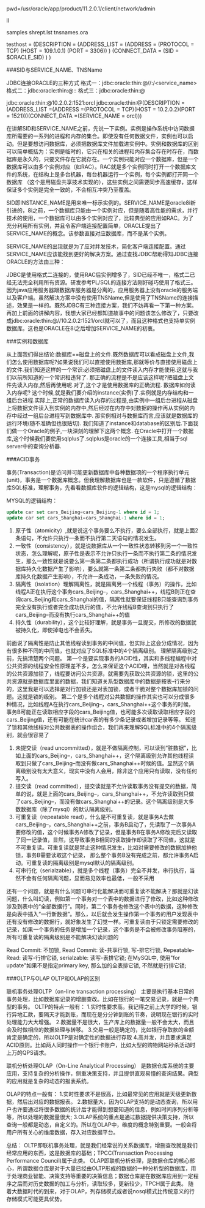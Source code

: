###

pwd=/usr/oracle/app/product/11.2.0.1/client/network/admin

ll

samples
shrept.lst
tnsnames.ora


testhost = 
	(DESCRIPTION =
		(ADDRESS_LIST = 
			(ADDRESS = (PROTOCOL = TCP) (HOST = 109.1.0.1) (PORT = 3306))
		)
		(CONNECT_DATA = 
			(SID = $ORACLE_SID)
		)
	)

###SID与SERVICE_NAME、TNSName

JDBC连接ORACLE的三种方式
格式一：jdbc:oracle:thin:@//<host>:<port>/<service_name>
格式二：jdbc:oracle:thin:@<host>:<port>:<SID> 
格式三：jdbc:oracle:thin:@<TNSName> 


jdbc:oracle:thin:@10.2.0.2:1521:orcl
jdbc:oracle:thin:@(DESCRIPTION =(ADDRESS_LIST =(ADDRESS =(PROTOCOL = TCP)(HOST = 10.2.0.2)(PORT = 1521)))(CONNECT_DATA =(SERVICE_NAME = orcl)))


 在讲解SID和SERVICE_NAME之前，先说一下实例。实例是操作系统中访问数据库所需要的一系列的进程和内存的集合。即使没有任何数据文件，实例也可以启动。但是要想访问数据库，必须把数据库文件加载进实例中。实例和数据库的区别可以简单概括为：实例是临时的，它只在相关的进程和内存集合存在时存在，而数据库是永久的，只要文件存在它就存在。一个实例只能对应一个数据库，但是一个数据库可以由多个实例对应（如RAC）。RAC就是多个实例同时打开一个数据库文件的系统，在结构上是多台机器，每台机器运行一个实例，每个实例都打开同一个数据库 （这个是用磁盘共享技术实现的），这些实例之间需要同步高速缓存，这样保证多个实例是完全一致的，不会相互冲突乃至覆盖。

SID即INSTANCE_NAME是用来唯一标示实例的。SERVICE_NAME是oracle8i新引进的，8i之前，一个数据库只能由一个实例对应，但是随着高性能的需求，并行技术的使用，一个数据库可以由多个实例对应了，比较典型的应用如RAC。为了充分利用所有实例，并且令客户端连接配置简单，ORACLE提出了SERVICE_NAME的概念。该参数直接对应数据库，而不是某个实例。


SERVICE_NAME的出现就是为了应对并发技术，简化客户端连接配置。通过SERVICE_NAME应该能找到更好的解决方案。通过查找JDBC帮助得知JDBC连接ORACLE的方法由三种：

JDBC是使用格式二连接的，使用RAC后实例增多了，SID已经不唯一，格式二已经无法完全利用所有资源。研发参考PL/SQL的连接方法刚好碰巧使用了格式三。因为java应用服务器跟数据库服务器是分离的，应用服务器上没有oracle的服务端以及客户端。虽然解决方案中没有使用TNSName,但是使用了TNSName的连接描述，效果是一样的。既然JDBC有三种连接方案，我们不妨再看一下第一种方案。再加上前面的讲解内容，我想大家已经都知道故事中的问题该怎么修改了，只要改成jdbc:oracle:thin:@//10.2.0.2:1521/orcl就可以了，而且这种格式也支持单实例数据库。这也是ORACLE在8i之后增加SERVICE_NAME的初衷。


###实例和数据库

从上面我们得出结论:数据库==磁盘上的文件.既然数据库可以看成磁盘上文件,我们怎么使用数据库呢?如果说我们可以直接使用数据库,那就等价与直接使用磁盘上的文件.我们知道这样的一个常识:必须把磁盘上的文件读入内存才能使用.这就与我们以前所知道的一个常识相违背了.
那正确的流程是不是应该这样呢?把磁盘上文件先读入内存,然后再使用呢.对了,这个才是使用数据库的正确流程.
数据库如何读入内存呢?
这个时候,就是我们要介绍的instance(实例)了.实例就是内存结构和一组后台进程.实际上,正常的数据库读入内存的过程是,由实例中一组后台进程从磁盘上将数据文件读入到实例的内存中,然后经过在内存中对数据的操作再从实例的内存中经过一组后台进程写到数据库中.
那实例相对与数据库而言,应该就是数据库的运行环境(随不准确但也很贴切).
        我们知道了instance和database的区别后.下面我们做一个Oracle的例子,一块深刻的理解下这两个概念.
        在Oracle中打开一个数据库,这个时候我们要使用sqlplus了.sqlplus是oracle的一个连接工具,相当于sql server中的查询分析器.

###ACID事务

事务(Transaction)是访问并可能更新数据库中各种数据项的一个程序执行单元(unit)，事务是一个数据库概念。但我理解数据库也是一款软件，只是遵循了数据库SQL标准，理解事务，先看看数据库软件的逻辑结构，这是mysql的逻辑结构：

MYSQL的逻辑结构：



```sql
update car set cars_Beijing=cars_Beijing-1 where id = 1; 
update car set cars_Shanghai=cars_Shanghai-1 where id = 1;
```
1. 原子性（atomicity）,就是说这个事务要么不执行，要么全部执行，就是上面2条语句，不允许只执行一条而不执行第二天语句的情况发生。 
2. 一致性（consistency），就是说数据库从一个一致性状态转移到另一个一致性状态，怎么理解呢，原子性是表示不允许只执行一条而不执行第二条的情况发生，那么一致性就是说要么第一条第二条都执行成功（所谓执行成功就是对数据库持久化数据产生了影响），要么就第一条第二条都执行失败（都不对数据库持久化数据产生影响），不允许一条成功，一条失败的情况。 
3. 隔离性（isolation）理解隔离性，就是隔离另一个线程（事务）的操作，比如线程A正在执行这个事务cars_Beijing–，cars_Shanghai++，线程B则正在查询cars_Beijing和cars_Shanghai的值，隔离性就要保证线程B只能查询到事务完全没有执行或者完全成功执行的值，不允许线程B查询到只执行了cars_Beijing–而没有执行cars_Shanghai++的值 
4. 持久性（durability），这个比较好理解，就是事务一旦提交，所修改的数据就被持久化，即使掉电也不会丢失。




前面说了隔离性是防止其他线程读到事务的中间值，但实际上这会分成情况，因为有很多种不同的中间值，也就对应了SQL标准中的4个隔离级别。 
理解隔离级别之前，先搞清楚两个问题。 
第一个是要实现事务的ACID性，其实和多线程编程中对公共资源的线程安全性原理差不多，怎么来保证这个ACID哩，当然就是对各线程的公共资源加锁了，线程要访问公共资源，就需要先获取公共资源的锁，这里的公共资源就是数据库里面的数据，我们知道关系型数据库中的数据是按表-行来分的，这里我是可以选择是对行加锁还是对表加锁，或者干脆对整个数据库加锁的问题。这就是锁的级别。 
第二个是多个线程对公共数据的操作其实也可以分成很多种情况，比如线程A在执行cars_Beijing–，cars_Shanghai++这个事务的时候，事务B可能正在读取相应字段的cars_Beijing值，也可能多次读取读取相应字段的cars_Beijing值，还有可能在统计car表的有多少条记录或者增加记录等等。 
知道了锁和其他线程对公共数据表的操作组合，我们再来理解SQL标准中的4个隔离级别，就会很容易了 
1. 未提交读（read uncommitted），就是不做隔离控制，可以读到“脏数据”，比如上面的cars_Beijing–，cars_Shanghai++，这个隔离级别允许其他线程读取到只做了cars_Beijing–而没有做cars_Shanghai++时候的值。显然这个隔离级别没有太大意义，现实中没有人会用，除非这个应用只有读取，没有任何写入。 
2. 提交读（read committed），提交读就是不允许读取事务没有提交的数据，简单的说，就是上面的cars_Beijing–，cars_Shanghai++，不允许读取到只做了cars_Beijing–，而没有做cars_Shanghai++的记录。这个隔离级别是大多数数据库（除了mysql）的默认隔离级别。 
3. 可重复读（repeatable read），什么是不可重复读，就是事务A去做cars_Beijing–，cars_Shanghai++之前，事务B启动了，先读取了一次事务A要修改的值，这个时候事务A修改了记录，但是事务B在事务A修改完后又读取了同一记录值，显然，这导致事务B相同的读取操作却读取了不同值，这就是不可重复读。可重复读就是禁止这种情况发生，比如对需要修改的数据加排他锁，事务B需要读取这个记录， 那么整个事务B没有完成之前，都允许事务A启动。可重复读的隔离级别是mysql默认的隔离级别。 
4. 可串行化（serialzable），就是多个线程（事务）完全不并发，串行执行，当然不会有任何隔离问题，显而易见效率也最低，一般不采用

还有一个问题，就是有什么问题可串行化能解决而可重复读不能解决？那就是幻读问题，什么叫幻读，例如第一个事务对一个表中的数据进行了修改，比如这种修改涉及到表中的“全部数据行”。同时，第二个事务也修改这个表中的数据，这种修改是向表中插入“一行新数据”。那么，以后就会发生操作第一个事务的用户发现表中还有没有修改的数据行，就好象发生了幻觉一样。可重复读由于只锁定需要修改的记录，如果一个事务的任务是增加一个记录，这个事务是不会被修改事务阻塞的，所有可重复读的隔离级别是不能解决幻读问题的

 Read Commit: 不加锁, Read Commit: 读-共享行锁, 写-排它行锁, Repeatable-Read: 读写-行排它锁, serialzable: 读写-表排它锁; 在MySQL中, 使用"for update"如果不是指定primary key, 那么加的全表排它锁, 不然就是行排它锁;


###OLTP与OLAP
OLTP和OLAP的区别

联机事务处理OLTP（on-line transaction processing） 主要是执行基本日常的事务处理，比如数据库记录的增删查改。比如在银行的一笔交易记录，就是一个典型的事务。 
OLTP的特点一般有： 
1.实时性要求高。我记得之前上大学的时候，银行异地汇款，要隔天才能到账，而现在是分分钟到账的节奏，说明现在银行的实时处理能力大大增强。 
2.数据量不是很大，生产库上的数据量一般不会太大，而且会及时做相应的数据处理与转移。 
3.交易一般是确定的，比如银行存取款的金额肯定是确定的，所以OLTP是对确定性的数据进行存取 
4.高并发，并且要求满足ACID原则。比如两人同时操作一个银行卡账户，比如大型的购物网站秒杀活动时上万的QPS请求。

联机分析处理OLAP（On-Line Analytical Processing） 是数据仓库系统的主要应用，支持复杂的分析操作，侧重决策支持，并且提供直观易懂的查询结果。典型的应用就是复杂的动态的报表系统。

OLAP的特点一般有： 
1.实时性要求不是很高，比如最常见的应用就是天级更新数据，然后出对应的数据报表。 
2.数据量大，因为OLAP支持的是动态查询，所以用户也许要通过将很多数据的统计后才能得到想要知道的信息，例如时间序列分析等等，所以处理的数据量很大; 
3.OLAP系统的重点是通过数据提供决策支持，所以查询一般都是动态，自定义的。所以在OLAP中，维度的概念特别重要。一般会将用户所有关心的维度数据，存入对应数据平台。

总结： 
OLTP即联机事务处理，就是我们经常说的关系数据库，增删查改就是我们经常应用的东西，这是数据库的基础；TPCC(Transaction Processing Performance Council)属于此类。 
OLAP即联机分析处理，是数据仓库的核心部心，所谓数据仓库是对于大量已经由OLTP形成的数据的一种分析型的数据库，用于处理商业智能、决策支持等重要的决策信息；数据仓库是在数据库应用到一定程序之后而对历史数据的加工与分析，读取较多，更新较少，TPCH属于此类。 
随着大数据时代的到来，对于OLAP，列存储模式或者说nosql模式比传统意义的行存储模式可能更具优势。



